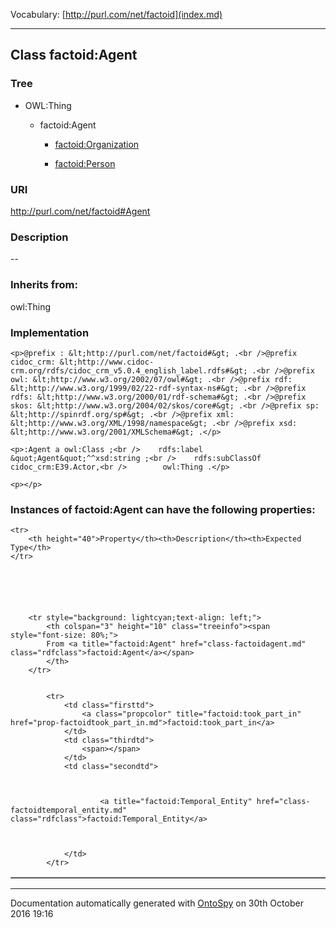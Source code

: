 Vocabulary: [http://purl.com/net/factoid](index.md) 



---	
	




    


## Class factoid:Agent


### Tree

* OWL:Thing
    * factoid:Agent


        * [factoid:Organization](class-factoidorganization.md) 

        * [factoid:Person](class-factoidperson.md) 
        






### URI
http://purl.com/net/factoid#Agent

### Description
--



### Inherits from:
owl:Thing




### Implementation
```
<p>@prefix : &lt;http://purl.com/net/factoid#&gt; .<br />@prefix cidoc_crm: &lt;http://www.cidoc-crm.org/rdfs/cidoc_crm_v5.0.4_english_label.rdfs#&gt; .<br />@prefix owl: &lt;http://www.w3.org/2002/07/owl#&gt; .<br />@prefix rdf: &lt;http://www.w3.org/1999/02/22-rdf-syntax-ns#&gt; .<br />@prefix rdfs: &lt;http://www.w3.org/2000/01/rdf-schema#&gt; .<br />@prefix skos: &lt;http://www.w3.org/2004/02/skos/core#&gt; .<br />@prefix sp: &lt;http://spinrdf.org/sp#&gt; .<br />@prefix xml: &lt;http://www.w3.org/XML/1998/namespace&gt; .<br />@prefix xsd: &lt;http://www.w3.org/2001/XMLSchema#&gt; .</p>

<p>:Agent a owl:Class ;<br />    rdfs:label &quot;Agent&quot;^^xsd:string ;<br />    rdfs:subClassOf cidoc_crm:E39.Actor,<br />        owl:Thing .</p>

<p></p>
```




### Instances of factoid:Agent can have the following properties:

<table border="1" cellspacing="3" cellpadding="5" class="classproperties table-hover ">

    <tr>
        <th height="40">Property</th><th>Description</th><th>Expected Type</th>
    </tr>

          

        
            
        
        <tr style="background: lightcyan;text-align: left;">
            <th colspan="3" height="10" class="treeinfo"><span style="font-size: 80%;">
            From <a title="factoid:Agent" href="class-factoidagent.md" class="rdfclass">factoid:Agent</a></span>
            </th>
        </tr>       

            
            <tr>
                <td class="firsttd">
                    <a class="propcolor" title="factoid:took_part_in" href="prop-factoidtook_part_in.md">factoid:took_part_in</a>         
                </td>
                <td class="thirdtd">
                    <span></span>
                </td>
                <td class="secondtd">
                    
                    

                        <a title="factoid:Temporal_Entity" href="class-factoidtemporal_entity.md" class="rdfclass">factoid:Temporal_Entity</a>

                    
                    
                </td>
            </tr>

            

        

    

</table>













---

Documentation automatically generated with [OntoSpy](http://ontospy.readthedocs.org/ "Open") on 30th October 2016 19:16